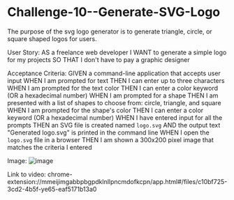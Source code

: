 # Challenge-10--Generate-SVG-Logo

The purpose of the svg logo generator is to generate triangle, circle, or square shaped logos for users. 

User Story: 
AS a freelance web developer
I WANT to generate a simple logo for my projects
SO THAT I don't have to pay a graphic designer

Acceptance Criteria:
GIVEN a command-line application that accepts user input
WHEN I am prompted for text
THEN I can enter up to three characters
WHEN I am prompted for the text color
THEN I can enter a color keyword (OR a hexadecimal number)
WHEN I am prompted for a shape
THEN I am presented with a list of shapes to choose from: circle, triangle, and square
WHEN I am prompted for the shape's color
THEN I can enter a color keyword (OR a hexadecimal number)
WHEN I have entered input for all the prompts
THEN an SVG file is created named `logo.svg`
AND the output text "Generated logo.svg" is printed in the command line
WHEN I open the `logo.svg` file in a browser
THEN I am shown a 300x200 pixel image that matches the criteria I entered

Image: 
![image](https://github.com/Cassieellaelaine/Challenge-10--Generate-SVG-Logo/assets/129123349/10544f01-32a8-4bed-bb64-1638b72ae474)

Link to video: chrome-extension://mmeijimgabbpbgpdklnllpncmdofkcpn/app.html#/files/c10bf725-3cd2-4b5f-ye65-eaf5171b13a0
